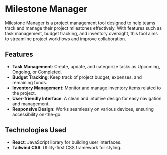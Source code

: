 # Milestone Manager

Milestone Manager is a project management tool designed to help teams track and manage their project milestones effectively. With features such as task management, budget tracking, and inventory oversight, this tool aims to streamline project workflows and improve collaboration.

## Features

- **Task Management**: Create, update, and categorize tasks as Upcoming, Ongoing, or Completed.
- **Budget Tracking**: Keep track of project budget, expenses, and remaining funds.
- **Inventory Management**: Monitor and manage inventory items related to the project.
- **User-friendly Interface**: A clean and intuitive design for easy navigation and management.
- **Responsive Design**: Works seamlessly on various devices, ensuring accessibility on-the-go.

## Technologies Used

- **React**: JavaScript library for building user interfaces.
- **Tailwind CSS**: Utility-first CSS framework for styling.
